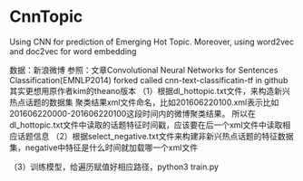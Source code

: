 # CnnTopic
Using CNN for prediction of Emerging Hot Topic. Moreover, using word2vec and doc2vec for word embedding

数据：新浪微博
参照：文章Convolutional Neural Networks for Sentences Classification(EMNLP2014)
forked called cnn-text-classificatin-tf in github
其实更想用原作者kim的theano版本
（1）根据dl_hottopic.txt文件，来构造新兴热点话题的数据集
聚类结果xml文件命名，比如201606220100.xml表示比如201606220000-201606220100这段时间内的微博聚类结果。
所以在dl_hottopic.txt文件中读取的话题特征时间戳，应该要在后一个xml文件中读取相应话题信息
（2）根据select_negative.txt文件来构建非新兴热点话题的特征数据集，negative中特征是什么时间就加载哪一个xml文件

（3）训练模型，给遍历赋值好相应路径，python3 train.py